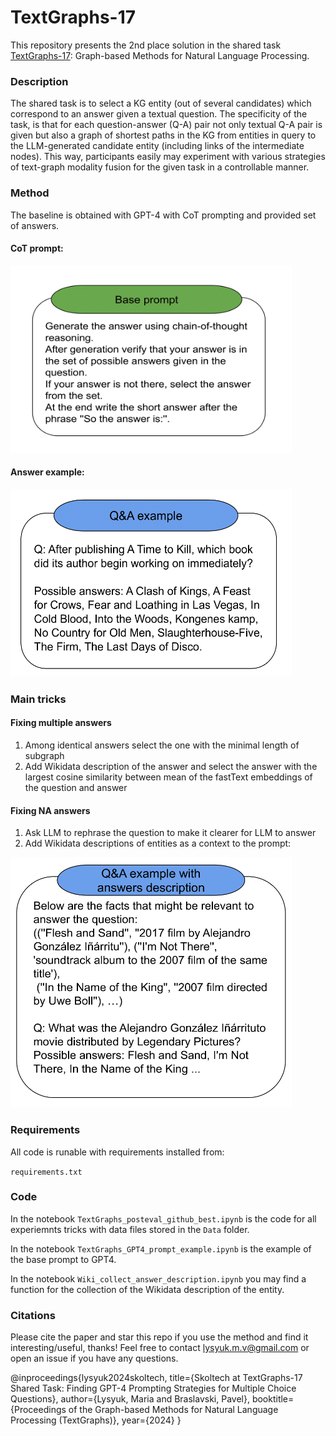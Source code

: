 # TextGraphs-17

This repository presents the 2nd place solution in the shared task [TextGraphs-17](https://sites.google.com/view/textgraphs2024/home/shared-task): Graph-based Methods for Natural Language Processing.

 ### Description
The shared task is to select a KG entity (out of several candidates) which correspond to an answer given a textual question. The specificity of the task, is that for each question-answer (Q-A) pair not only textual Q-A pair is given but also a graph of shortest paths in the KG from entities in query to the LLM-generated candidate entity (including links of the intermediate nodes). This way, participants easily may experiment with various strategies of text-graph modality fusion for the given task in a controllable manner. 

### Method

The baseline is obtained with GPT-4 with CoT prompting and provided set of answers.

#### CoT prompt:
<img src="Images/base_prompt.png" alt="drawing" width="450" height ="300"/>

#### Answer example:

<img src="Images/qa_example.png" alt="drawing" width="450" height ="300"/>

### Main tricks

#### Fixing multiple answers 

1) Among identical answers select the one with the minimal length of subgraph
2) Add Wikidata description of the answer and select the answer with the largest cosine similarity between mean of the fastText embeddings of the question and answer

#### Fixing NA answers
1) Ask LLM to rephrase the question to make it clearer for LLM to answer
2) Add Wikidata descriptions of entities as a context to the prompt:

<img src="Images/qa_example_v2.png" alt="drawing" width="450" height ="400"/>

### Requirements

All code is runable with requirements installed from: 

`requirements.txt`

### Code

In the notebook `TextGraphs_posteval_github_best.ipynb` is the code for all experiemnts tricks with data files stored in the `Data` folder.

In the notebook `TextGraphs_GPT4_prompt_example.ipynb` is the example of the base prompt to GPT4.

In the notebook `Wiki_collect_answer_description.ipynb` you may find a function for the collection of the Wikidata description of the entity.

### Citations

Please cite the paper and star this repo if you use the method and find it interesting/useful, thanks! Feel free to contact lysyuk.m.v@gmail.com or open an issue if you have any questions.

@inproceedings{lysyuk2024skoltech,
  title={Skoltech at TextGraphs-17 Shared Task: Finding GPT-4 Prompting Strategies for Multiple Choice Questions},
  author={Lysyuk, Maria and Braslavski, Pavel},
  booktitle={Proceedings of the Graph-based Methods for Natural Language Processing (TextGraphs)},
  year={2024}
}







